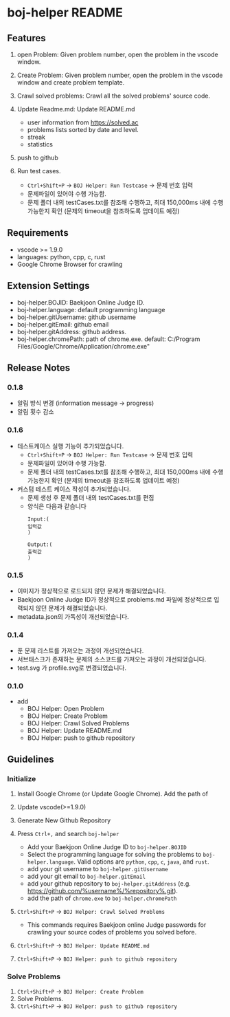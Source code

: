 # boj-helper README

## Features

1. open Problem: Given problem number, open the problem in the vscode window.
2. Create Problem: Given problem number, open the problem in the vscode window and create problem template. 
3. Crawl solved problems: Crawl all the solved problems' source code. 
3. Update Readme.md: Update README.md
    - user information from https://solved.ac
    - problems lists sorted by date and level.  
    - streak 
    - statistics
4. push to github

5. Run test cases.
    - `Ctrl+Shift+P` -> `BOJ Helper: Run Testcase` -> 문제 번호 입력
    - 문제파일이 있어야 수행 가능함. 
    - 문제 폴더 내의 testCases.txt를 참조해 수행하고, 최대 150,000ms 내에 수행 가능한지 확인 (문제의 timeout을 참조하도록 업데이트 예정)


## Requirements
- vscode >= 1.9.0
- languages: python, cpp, c, rust
- Google Chrome Browser for crawling 

## Extension Settings
- boj-helper.BOJID: Baekjoon Online Judge ID. 
- boj-helper.language: default programming language 
- boj-helper.gitUsername: github username 
- boj-helper.gitEmail: github email
- boj-helper.gitAddress: github address.
- boj-helper.chromePath: path of chrome.exe. default: C:/Program Files/Google/Chrome/Application/chrome.exe"
 

## Release Notes

### 0.1.8
- 알림 방식 변경 (information message -> progress)
- 알림 횟수 감소

### 0.1.6
- 테스트케이스 실행 기능이 추가되었습니다.
    - `Ctrl+Shift+P` -> `BOJ Helper: Run Testcase` -> 문제 번호 입력
    - 문제파일이 있어야 수행 가능함. 
    - 문제 폴더 내의 testCases.txt를 참조해 수행하고, 최대 150,000ms 내에 수행 가능한지 확인 (문제의 timeout을 참조하도록 업데이트 예정)
- 커스텀 테스트 케이스 작성이 추가되었습니다.
    - 문제 생성 후 문제 폴더 내의 testCases.txt를 편집
    - 양식은 다음과 같습니다
        ```
        Input:(
        입력값
        )

        Output:(
        출력값
        )

        ```

### 0.1.5
- 이미지가 정상적으로 로드되지 않던 문제가 해결되었습니다.
- Baekjoon Online Judge ID가 정상적으로 problems.md 파일에 정상적으로 입력되지 않던 문제가 해결되었습니다. 
- metadata.json의 가독성이 개선되었습니다. 

### 0.1.4
- 푼 문제 리스트를 가져오는 과정이 개선되었습니다.
- 서브태스크가 존재하는 문제의 소스코드를 가져오는 과정이 개선되었습니다. 
- test.svg 가 profile.svg로 변경되었습니다. 


### 0.1.0 
- add
    - BOJ Helper: Open Problem
    - BOJ Helper: Create Problem
    - BOJ Helper: Crawl Solved Problems
    - BOJ Helper: Update README.md
    - BOJ Helper: push to github repository


## Guidelines

### Initialize 

1. Install Google Chrome (or Update Google Chrome). Add the path of 
2. Update vscode(>=1.9.0)
3. Generate New Github Repository
4. Press `Ctrl+,` and search `boj-helper` 
    - Add your Baekjoon Online Judge ID to `boj-helper.BOJID`
    - Select the programming language for solving the problems to `boj-helper.language`. Valid options are `python`, `cpp`, `c`, `java`, and `rust`.
    - add your git username to `boj-helper.gitUsername`
    - add your git email to `boj-helper.gitEmail`
    - add your github repository to `boj-helper.gitAddress` (e.g. https://github.com/%username%/%repository%.git).
    - add the path of `chrome.exe` to `boj-helper.chromePath` 


5. `Ctrl+Shift+P` -> `BOJ Helper: Crawl Solved Problems`
    - This commands requires Baekjoon online Judge passwords for crawling your source codes of problems you solved before. 

6. `Ctrl+Shift+P` -> `BOJ Helper: Update README.md`
7. `Ctrl+Shift+P` -> `BOJ Helper: push to github repository`


### Solve Problems 
1. `Ctrl+Shift+P` -> `BOJ Helper: Create Problem`
2. Solve Problems.
3. `Ctrl+Shift+P` -> `BOJ Helper: push to github repository`
